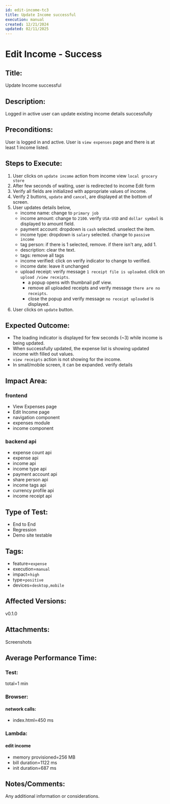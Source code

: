 ```yaml
---
id: edit-income-tc3
title: Update Income successful
execution: manual
created: 12/21/2024
updated: 02/11/2025
---
```


# Edit Income - Success

## Title:

Update Income successful

## Description:

Logged in active user can update existing income details successfully

## Preconditions:

User is logged in and active. User is `view expenses` page and there is at least 1 income listed.

## Steps to Execute:

1. User clicks on `update income` action from income view `local grocery store`
2. After few seconds of waiting, user is redirected to income Edit form
3. Verify all fields are initialized with appropriate values of income.
4. Verify 2 buttons, `update` and `cancel`, are displayed at the bottom of screen.
5. User updates details below,
   - income name: change to `primary job`
   - income amount: change to `2100`. verify `USA-USD` and `dollar symbol` is displayed to amount field.
   - payment account: dropdown is `cash` selected. unselect the item.
   - income type: dropdown is `salary` selected. change to `passive income`
   - tag person: if there is 1 selected, remove. if there isn't any, add 1.
   - description: clear the text.
   - tags: remove all tags
   - income verified: click on verify indicator to change to verified.
   - income date: leave it unchanged
   - upload receipt: verify message `1 receipt file is uploaded`. click on `upload /view receipts`.
     - a popup opens with thumbnail pdf view.
     - remove all uploaded receipts and verify message `there are no receipts`.
     - close the popup and verify message `no receipt uploaded` is displayed.
6. User clicks on `update` button.

## Expected Outcome:

- The loading indicator is displayed for few seconds (~3) while income is being updated.
- When successfully updated, the expense list is showing updated income with filled out values.
- `view receipts` action is not showing for the income.
- In small/mobile screen, it can be expanded. verify details

## Impact Area:

### frontend

- View Expenses page
- Edit Income page
- navigation component
- expenses module
- income component

### backend api

- expense count api
- expense api
- income api
- income type api
- payment account api
- share person api
- income tags api
- currency profile api
- income receipt api

## Type of Test:

- End to End
- Regression
- Demo site testable

## Tags:

- feature=`expense`
- execution=`manual`
- impact=`high`
- type=`positive`
- devices=`desktop,mobile`

## Affected Versions:

v0.1.0

## Attachments:

Screenshots

## Average Performance Time:

### Test:

total=1 min

### Browser:

#### network calls:

- index.html=450 ms

### Lambda:

#### edit income

- memory provisioned=256 MB
- bill duration=1122 ms
- init duration=687 ms

## Notes/Comments:

Any additional information or considerations.
